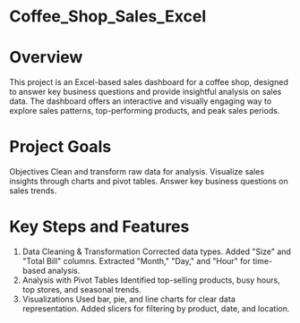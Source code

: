 # Coffee_Shop_Sales_Excel
# Overview
This project is an Excel-based sales dashboard for a coffee shop, designed to answer key business questions and provide insightful analysis on sales data. The dashboard offers an interactive and visually engaging way to explore sales patterns, top-performing products, and peak sales periods.

# Project Goals
Objectives
Clean and transform raw data for analysis.
Visualize sales insights through charts and pivot tables.
Answer key business questions on sales trends.

# Key Steps and Features
1. Data Cleaning & Transformation
Corrected data types.
Added "Size" and "Total Bill" columns.
Extracted "Month," "Day," and "Hour" for time-based analysis.
2. Analysis with Pivot Tables
Identified top-selling products, busy hours, top stores, and seasonal trends.
3. Visualizations
Used bar, pie, and line charts for clear data representation.
Added slicers for filtering by product, date, and location.
